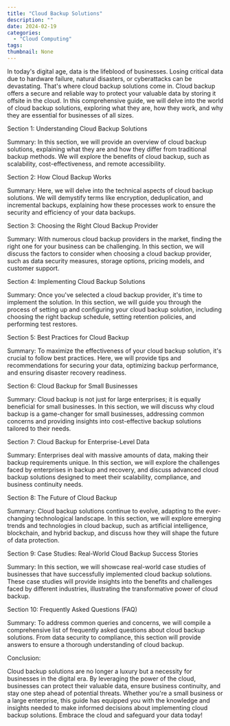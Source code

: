 ```yaml
---
title: "Cloud Backup Solutions"
description: ""
date: 2024-02-19
categories:
  - "Cloud Computing"
tags:
thumbnail: None
---
```


<p>In today's digital age, data is the lifeblood of businesses. Losing critical data due to hardware failure, natural disasters, or cyberattacks can be devastating. That's where cloud backup solutions come in. Cloud backup offers a secure and reliable way to protect your valuable data by storing it offsite in the cloud. In this comprehensive guide, we will delve into the world of cloud backup solutions, exploring what they are, how they work, and why they are essential for businesses of all sizes.</p>

<p>Section 1: Understanding Cloud Backup Solutions</p>
<p>Summary: In this section, we will provide an overview of cloud backup solutions, explaining what they are and how they differ from traditional backup methods. We will explore the benefits of cloud backup, such as scalability, cost-effectiveness, and remote accessibility.</p>

<p>Section 2: How Cloud Backup Works</p>
<p>Summary: Here, we will delve into the technical aspects of cloud backup solutions. We will demystify terms like encryption, deduplication, and incremental backups, explaining how these processes work to ensure the security and efficiency of your data backups.</p>

<p>Section 3: Choosing the Right Cloud Backup Provider</p>
<p>Summary: With numerous cloud backup providers in the market, finding the right one for your business can be challenging. In this section, we will discuss the factors to consider when choosing a cloud backup provider, such as data security measures, storage options, pricing models, and customer support.</p>

<p>Section 4: Implementing Cloud Backup Solutions</p>
<p>Summary: Once you've selected a cloud backup provider, it's time to implement the solution. In this section, we will guide you through the process of setting up and configuring your cloud backup solution, including choosing the right backup schedule, setting retention policies, and performing test restores.</p>

<p>Section 5: Best Practices for Cloud Backup</p>
<p>Summary: To maximize the effectiveness of your cloud backup solution, it's crucial to follow best practices. Here, we will provide tips and recommendations for securing your data, optimizing backup performance, and ensuring disaster recovery readiness.</p>

<p>Section 6: Cloud Backup for Small Businesses</p>
<p>Summary: Cloud backup is not just for large enterprises; it is equally beneficial for small businesses. In this section, we will discuss why cloud backup is a game-changer for small businesses, addressing common concerns and providing insights into cost-effective backup solutions tailored to their needs.</p>

<p>Section 7: Cloud Backup for Enterprise-Level Data</p>
<p>Summary: Enterprises deal with massive amounts of data, making their backup requirements unique. In this section, we will explore the challenges faced by enterprises in backup and recovery, and discuss advanced cloud backup solutions designed to meet their scalability, compliance, and business continuity needs.</p>

<p>Section 8: The Future of Cloud Backup</p>
<p>Summary: Cloud backup solutions continue to evolve, adapting to the ever-changing technological landscape. In this section, we will explore emerging trends and technologies in cloud backup, such as artificial intelligence, blockchain, and hybrid backup, and discuss how they will shape the future of data protection.</p>

<p>Section 9: Case Studies: Real-World Cloud Backup Success Stories</p>
<p>Summary: In this section, we will showcase real-world case studies of businesses that have successfully implemented cloud backup solutions. These case studies will provide insights into the benefits and challenges faced by different industries, illustrating the transformative power of cloud backup.</p>

<p>Section 10: Frequently Asked Questions (FAQ)</p>
<p>Summary: To address common queries and concerns, we will compile a comprehensive list of frequently asked questions about cloud backup solutions. From data security to compliance, this section will provide answers to ensure a thorough understanding of cloud backup.</p>

<p>Conclusion:</p>
<p>Cloud backup solutions are no longer a luxury but a necessity for businesses in the digital era. By leveraging the power of the cloud, businesses can protect their valuable data, ensure business continuity, and stay one step ahead of potential threats. Whether you're a small business or a large enterprise, this guide has equipped you with the knowledge and insights needed to make informed decisions about implementing cloud backup solutions. Embrace the cloud and safeguard your data today!</p>